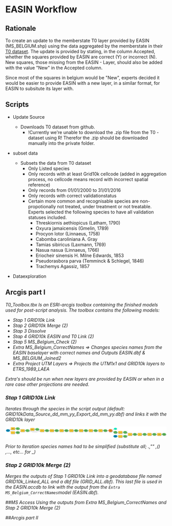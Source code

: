 # EASIN Workflow
## Rationale
To create an update to the memberstate T0 layer provided by EASIN (MS_BELGIUM.shp) using the data aggregated by the memberstate in their [T0 dataset](https://github.com/inbo/invasive-t0-occurrences). The update is provided by stating, in the column Accepted,  whether the squares provided by EASIN are correct (Y) or incorrect (N). New squares, those missing from the EASIN - Layer, should also be added with the value "New" in the Accepted column. 

Since most of the squares in belgium would be "New", experts decided it would be easier to provide EASIN with a new layer, in a similar format, for EASIN to subsitute its layer with.  

## Scripts
* Update Source 
   * Downloads T0 dataset from github. 
     * !Currently we're unable to download the .zip file from the T0 - dataset using R! Therefor the .zip should be downloaded manually into the private folder.  
* subset data 
  * Subsets the data from T0 dataset 
    * Only Listed species
    * Only records with at least Grid10k cellcode (added in aggregation process, no cellcode means record with incorrect spatial reference)
    * Only records from 01/01/2000 to 31/01/2016
    * Only records with correct validationstatus
    * Certain more common and recognisable species are non-propotionally not treated, under treatment or not treatable. Experts selected the following species to have all validation statuses included.
      * Threskiornis aethiopicus (Latham, 1790) 
      * Oxyura jamaicensis (Gmelin, 1789)
      * Procyon lotor (Linnaeus, 1758)
      * Cabomba caroliniana A. Gray
      * Tamias sibiricus (Laxmann, 1769)
      * Nasua nasua (Linnaeus, 1766)
      * Eriocheir sinensis H. Milne Edwards, 1853
      * Pseudorasbora parva (Temminck & Schlegel, 1846)
      * Trachemys Agassiz, 1857
  
* Dataexploration

## Arcgis part I

<I> T0_Toolbox.tbx
Is an ESRI-arcgis toolbox containing the finished models used for post-script analysis.
The toolbox contains the following models:

* Stap 1 GRID10k Link
* Stap 2 GRID10k Merge (2)
* Stap 3 Dissolve
* Stap 4 GRID10k EASIN and T0 Link (2)
* Stap 5 MS_Belgium_Check (2)
* Extra MS_Belgium_CorrectNames => Changes species names from the EASIN baselayer with correct names and Outputs EASIN.dbf & MS_BELGIUM_Joined2
* Extra Project UTM Layers => Projects the UTM1x1 and GRID10k layers to ETRS_1989_LAEA

Extra's should be run when new layers are provided by EASIN or when in a rare case other projections are needed.

### Stap 1 GRID10k Link

Iterates through the species in the script output (default: GRID10kData_Source_dd_mm_yy_Export_dd_mm_yy.dbf) and links it with the GRID10k layer

![Model](Stap1.png)

Prior to iteration species names had to be simplified (substitute all; .,"" ,() ,..., etc... for _) 

### Stap 2 GRID10k Merge (2)
  
Merges the outputs of Stap 1 GRID10k Link into a geodatabase file named GRID10k_Linked_ALL and a dbf file (GRID_ALL.dbf). This last file is used in the EASIN.accdb to link with the output from the `Extra MS_Belgium_CorrectNames`model (EASIN.dbf). 

##MS Access
Using the outputs from Extra MS_Belgium_CorrectNames and Stap 2 GRID10k Merge (2) 

##Arcgis part II
